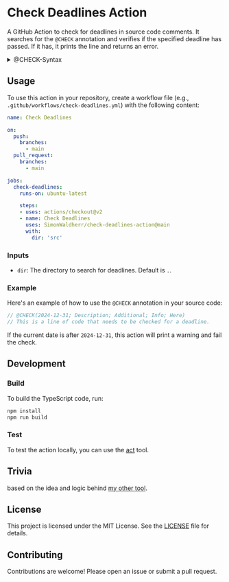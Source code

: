 # Check Deadlines Action

A GitHub Action to check for deadlines in source code comments. It searches for the `@CHECK` annotation and verifies if the specified deadline has passed. If it has, it prints the line and returns an error.

<details>
  <summary>@CHECK-Syntax</summary>
  
  ```
  @CHECK(2024-12-31; Description; Additional; Info; Here)
  ```
  
  1. **Date (YYYY-MM-DD)**: The first component is the deadline date in the `YYYY-MM-DD` format. This is the date by which the task or reminder should be completed. The action checks this date against the current date to determine if the deadline has passed.
  
  2. **Description**: A brief description of the task or reminder. This helps to quickly identify the purpose of the annotation.
  
  3. **AdditionalInfo1, AdditionalInfo2, AdditionalInfo3**: These are optional fields for additional information related to the task or reminder. You can use these fields to provide extra context, such as responsible persons, priority, or any other relevant details.

</details>

## Usage

To use this action in your repository, create a workflow file (e.g., `.github/workflows/check-deadlines.yml`) with the following content:

```yaml
name: Check Deadlines

on:
  push:
    branches:
      - main
  pull_request:
    branches:
      - main

jobs:
  check-deadlines:
    runs-on: ubuntu-latest

    steps:
    - uses: actions/checkout@v2
    - name: Check Deadlines
      uses: SimonWaldherr/check-deadlines-action@main
      with:
        dir: 'src'
```

### Inputs

- `dir`: The directory to search for deadlines. Default is `.`.

### Example

Here's an example of how to use the `@CHECK` annotation in your source code:

```javascript
// @CHECK(2024-12-31; Description; Additional; Info; Here)
// This is a line of code that needs to be checked for a deadline.
```

If the current date is after `2024-12-31`, this action will print a warning and fail the check.

## Development

### Build

To build the TypeScript code, run:

```sh
npm install
npm run build
```

### Test

To test the action locally, you can use the [act](https://github.com/nektos/act) tool.

## Trivia

based on the idea and logic behind [my other tool](https://github.com/SimonWaldherr/gotools/tree/main/deadline).

## License

This project is licensed under the MIT License. See the [LICENSE](LICENSE) file for details.

## Contributing

Contributions are welcome! Please open an issue or submit a pull request.

